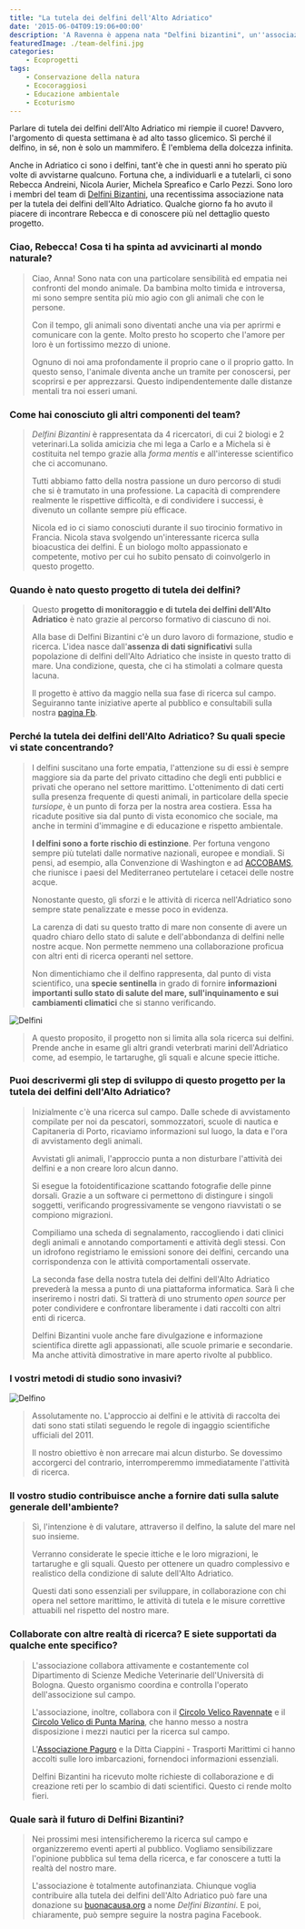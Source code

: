 ```yaml
---
title: "La tutela dei delfini dell'Alto Adriatico"
date: '2015-06-04T09:19:06+00:00'
description: 'A Ravenna è appena nata "Delfini bizantini", un''associazione che tutela i delfini dell''Adriatico e analizza la salute del mare.'
featuredImage: ./team-delfini.jpg
categories:
    - Ecoprogetti
tags:
    - Conservazione della natura
    - Ecocoraggiosi
    - Educazione ambientale
    - Ecoturismo
---
```


Parlare di tutela dei delfini dell'Alto Adriatico mi riempie il cuore!
Davvero, l'argomento di questa settimana è ad alto tasso glicemico. Sì perché il delfino, in sé, non è solo un mammifero. È l'emblema della dolcezza infinita.

Anche in Adriatico ci sono i delfini, tant'è che in questi anni ho sperato più volte di avvistarne qualcuno.
Fortuna che, a individuarli e a tutelarli, ci sono Rebecca Andreini, Nicola Aurier, Michela Spreafico e Carlo Pezzi. Sono loro i membri del team di [Delfini Bizantini](https://www.facebook.com/pages/Delfini-Bizantini/1427017697619968?fref=ts), una recentissima associazione nata per la tutela dei delfini dell'Alto Adriatico.
Qualche giorno fa ho avuto il piacere di incontrare Rebecca e di conoscere più nel dettaglio questo progetto.

### Ciao, Rebecca! Cosa ti ha spinta ad avvicinarti al mondo naturale?

> Ciao, Anna! Sono nata con una particolare sensibilità ed empatia nei confronti del mondo animale. Da bambina molto timida e introversa, mi sono sempre sentita più mio agio con gli animali che con le persone.
>
> Con il tempo, gli animali sono diventati anche una via per aprirmi e comunicare con la gente. Molto presto ho scoperto che l'amore per loro è un fortissimo mezzo di unione.
>
> Ognuno di noi ama profondamente il proprio cane o il proprio gatto. In questo senso, l'animale diventa anche un tramite per conoscersi, per scoprirsi e per apprezzarsi. Questo indipendentemente dalle distanze mentali tra noi esseri umani.

### Come hai conosciuto gli altri componenti del team?

> _Delfini Bizantini_ è rappresentata da 4 ricercatori, di cui 2 biologi e 2 veterinari.La solida amicizia che mi lega a Carlo e a Michela si è costituita nel tempo grazie alla _forma mentis_ e all'interesse scientifico che ci accomunano.
>
> Tutti abbiamo fatto della nostra passione un duro percorso di studi che si è tramutato in una professione. La capacità di comprendere realmente le rispettive difficoltà, e di condividere i successi, è divenuto un collante sempre più efficace.
>
> Nicola ed io ci siamo conosciuti durante il suo tirocinio formativo in Francia. Nicola stava svolgendo un'interessante ricerca sulla bioacustica dei delfini. È un biologo molto appassionato e competente, motivo per cui ho subito pensato di coinvolgerlo in questo progetto.

### Quando è nato questo progetto di tutela dei delfini?

> Questo **progetto di monitoraggio e di tutela dei delfini dell'Alto Adriatico** è nato grazie al percorso formativo di ciascuno di noi.
>
> Alla base di Delfini Bizantini c'è un duro lavoro di formazione, studio e ricerca. L'idea nasce dall'**assenza di dati significativi** sulla popolazione di delfini dell'Alto Adriatico che insiste in questo tratto di mare. Una condizione, questa, che ci ha stimolati a colmare questa lacuna.
>
> Il progetto è attivo da maggio nella sua fase di ricerca sul campo. Seguiranno tante iniziative aperte al pubblico e consultabili sulla nostra [pagina Fb](https://www.facebook.com/pages/Delfini-Bizantini/1427017697619968?fref=ts).

### Perché la tutela dei delfini dell'Alto Adriatico? Su quali specie vi state concentrando?

> I delfini suscitano una forte empatia, l'attenzione su di essi è sempre maggiore sia da parte del privato cittadino che degli enti pubblici e privati che operano nel settore marittimo.
> L'ottenimento di dati certi sulla presenza frequente di questi animali, in particolare della specie _tursiope_, è un punto di forza per la nostra area costiera. Essa ha ricadute positive sia dal punto di vista economico che sociale, ma anche in termini d'immagine e di educazione e rispetto ambientale.
>
> **I delfini sono a forte rischio di estinzione**. Per fortuna vengono sempre più tutelati dalle normative nazionali, europee e mondiali. Si pensi, ad esempio, alla Convenzione di Washington e ad [ACCOBAMS](http://www.accobams.org), che riunisce i paesi del Mediterraneo pertutelare i cetacei delle nostre acque.
>
> Nonostante questo, gli sforzi e le attività di ricerca nell'Adriatico sono sempre state penalizzate e messe poco in evidenza.
>
> La carenza di dati su questo tratto di mare non consente di avere un quadro chiaro dello stato di salute e dell'abbondanza di delfini nelle nostre acque. Non permette nemmeno una collaborazione proficua con altri enti di ricerca operanti nel settore.
>
> Non dimentichiamo che il delfino rappresenta, dal punto di vista scientifico, una **specie sentinella** in grado di fornire **informazioni importanti sullo stato di salute del mare, sull'inquinamento e sui cambiamenti climatici** che si stanno verificando.

![Delfini](./delfini.jpg)

> A questo proposito, il progetto non si limita alla sola ricerca sui delfini. Prende anche in esame gli altri grandi veterbrati marini dell'Adriatico come, ad esempio, le tartarughe, gli squali e alcune specie ittiche.

### Puoi descrivermi gli step di sviluppo di questo progetto per la tutela dei delfini dell'Alto Adriatico?

> Inizialmente c'è una ricerca sul campo. Dalle schede di avvistamento compilate per noi da pescatori, sommozzatori, scuole di nautica e Capitaneria di Porto, ricaviamo informazioni sul luogo, la data e l'ora di avvistamento degli animali.
>
> Avvistati gli animali, l'approccio punta a non disturbare l'attività dei delfini e a non creare loro alcun danno.
>
> Si esegue la fotoidentificazione scattando fotografie delle pinne dorsali. Grazie a un software ci permettono di distingure i singoli soggetti, verificando progressivamente se vengono riavvistati o se compiono migrazioni.
>
> Compiliamo una scheda di segnalamento, raccogliendo i dati clinici degli animali e annotando comportamenti e attività degli stessi. Con un idrofono registriamo le emissioni sonore dei delfini, cercando una corrispondenza con le attività comportamentali osservate.
>
> La seconda fase della nostra tutela dei delfini dell'Alto Adriatico prevederà la messa a punto di una piattaforma informatica. Sarà lì che inseriremo i nostri dati. Si tratterà di uno strumento _open source_ per poter condividere e confrontare liberamente i dati raccolti con altri enti di ricerca.
>
> Delfini Bizantini vuole anche fare divulgazione e informazione scientifica dirette agli appassionati, alle scuole primarie e secondarie. Ma anche attività dimostrative in mare aperto rivolte al pubblico.

### I vostri metodi di studio sono invasivi?

![Delfino](./delfino.jpg)

> Assolutamente no. L'approccio ai delfini e le attività di raccolta dei dati sono stati stilati seguendo le regole di ingaggio scientifiche ufficiali del 2011.
>
> Il nostro obiettivo è non arrecare mai alcun disturbo. Se dovessimo accorgerci del contrario, interromperemmo immediatamente l'attività di ricerca.

### Il vostro studio contribuisce anche a fornire dati sulla salute generale dell'ambiente?

> Sì, l'intenzione è di valutare, attraverso il delfino, la salute del mare nel suo insieme.
>
> Verranno considerate le specie ittiche e le loro migrazioni, le tartarughe e gli squali. Questo per ottenere un quadro complessivo e realistico della condizione di salute dell'Alto Adriatico.
>
> Questi dati sono essenziali per sviluppare, in collaborazione con chi opera nel settore marittimo, le attività di tutela e le misure correttive attuabili nel rispetto del nostro mare.

### Collaborate con altre realtà di ricerca? E siete supportati da qualche ente specifico?

> L'associazione collabora attivamente e costantemente col Dipartimento di Scienze Mediche Veterinarie dell'Università di Bologna. Questo organismo coordina e controlla l'operato dell'associzione sul campo.
>
> L'associazione, inoltre, collabora con il [Circolo Velico Ravennate](http://www.cvr.ra.it) e il [Circolo Velico di Punta Marina](http://www.cvpuntamarina.com), che hanno messo a nostra disposizione i mezzi nautici per la ricerca sul campo.
>
> L'[Associazione Paguro](http://www.associazionepaguro.org) e la Ditta Ciappini - Trasporti Marittimi ci hanno accolti sulle loro imbarcazioni, fornendoci informazioni essenziali.
>
> Delfini Bizantini ha ricevuto molte richieste di collaborazione e di creazione reti per lo scambio di dati scientifici. Questo ci rende molto fieri.

### Quale sarà il futuro di Delfini Bizantini?

> Nei prossimi mesi intensificheremo la ricerca sul campo e organizzeremo eventi aperti al pubblico. Vogliamo sensibilizzare l'opinione pubblica sul tema della ricerca, e far conoscere a tutti la realtà del nostro mare.
>
> L'associazione è totalmente autofinanziata. Chiunque voglia contribuire alla tutela dei delfini dell'Alto Adriatico può fare una donazione su [buonacausa.org](http://buonacausa.org/cause/proteggi-i-delfini) a nome _Delfini Bizantini_. E poi, chiaramente, può sempre seguire la nostra pagina Facebook.
